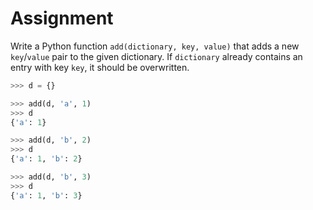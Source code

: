 # Assignment

Write a Python function `add(dictionary, key, value)` that adds a new `key`/`value` pair to the given dictionary.
If `dictionary` already contains an entry with key `key`, it should be overwritten.

```python
>>> d = {}

>>> add(d, 'a', 1)
>>> d
{'a': 1}

>>> add(d, 'b', 2)
>>> d
{'a': 1, 'b': 2}

>>> add(d, 'b', 3)
>>> d
{'a': 1, 'b': 3}
```

